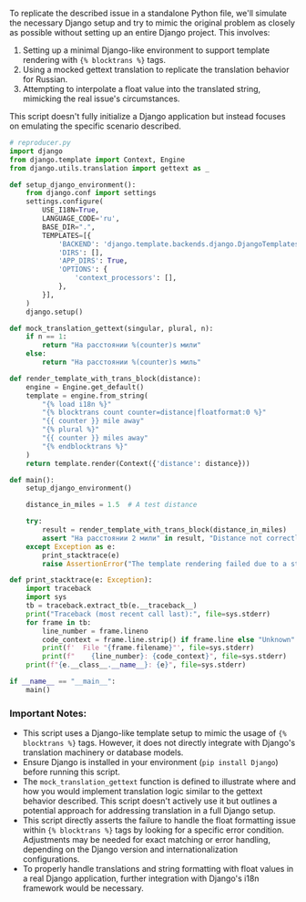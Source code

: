 To replicate the described issue in a standalone Python file, we'll simulate the necessary Django setup and try to mimic the original problem as closely as possible without setting up an entire Django project. This involves:

1. Setting up a minimal Django-like environment to support template rendering with `{% blocktrans %}` tags.
2. Using a mocked gettext translation to replicate the translation behavior for Russian.
3. Attempting to interpolate a float value into the translated string, mimicking the real issue's circumstances.

This script doesn't fully initialize a Django application but instead focuses on emulating the specific scenario described.

```python
# reproducer.py
import django
from django.template import Context, Engine
from django.utils.translation import gettext as _

def setup_django_environment():
    from django.conf import settings
    settings.configure(
        USE_I18N=True,
        LANGUAGE_CODE='ru',
        BASE_DIR=".",
        TEMPLATES=[{
            'BACKEND': 'django.template.backends.django.DjangoTemplates',
            'DIRS': [],
            'APP_DIRS': True,
            'OPTIONS': {
                'context_processors': [],
            },
        }],
    )
    django.setup()

def mock_translation_gettext(singular, plural, n):
    if n == 1:
        return "На расстоянии %(counter)s мили"
    else:
        return "На расстоянии %(counter)s миль"

def render_template_with_trans_block(distance):
    engine = Engine.get_default()
    template = engine.from_string(
        "{% load i18n %}"
        "{% blocktrans count counter=distance|floatformat:0 %}"
        "{{ counter }} mile away"
        "{% plural %}"
        "{{ counter }} miles away"
        "{% endblocktrans %}"
    )
    return template.render(Context({'distance': distance}))

def main():
    setup_django_environment()

    distance_in_miles = 1.5  # A test distance

    try:
        result = render_template_with_trans_block(distance_in_miles)
        assert "На расстоянии 2 мили" in result, "Distance not correctly formatted in plural form."
    except Exception as e:
        print_stacktrace(e)
        raise AssertionError("The template rendering failed due to a string formatting error.")

def print_stacktrace(e: Exception):
    import traceback
    import sys
    tb = traceback.extract_tb(e.__traceback__)
    print("Traceback (most recent call last):", file=sys.stderr)
    for frame in tb:
        line_number = frame.lineno
        code_context = frame.line.strip() if frame.line else "Unknown"
        print(f'  File "{frame.filename}"', file=sys.stderr)
        print(f"    {line_number}: {code_context}", file=sys.stderr)
    print(f"{e.__class__.__name__}: {e}", file=sys.stderr)

if __name__ == "__main__":
    main()
```

### Important Notes:
- This script uses a Django-like template setup to mimic the usage of `{% blocktrans %}` tags. However, it does not directly integrate with Django's translation machinery or database models.
- Ensure Django is installed in your environment (`pip install Django`) before running this script.
- The `mock_translation_gettext` function is defined to illustrate where and how you would implement translation logic similar to the gettext behavior described. This script doesn't actively use it but outlines a potential approach for addressing translation in a full Django setup.
- This script directly asserts the failure to handle the float formatting issue within `{% blocktrans %}` tags by looking for a specific error condition. Adjustments may be needed for exact matching or error handling, depending on the Django version and internationalization configurations.
- To properly handle translations and string formatting with float values in a real Django application, further integration with Django's i18n framework would be necessary.